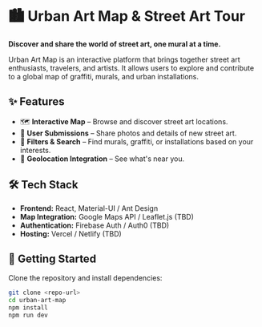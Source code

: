 # 🏙️ Urban Art Map & Street Art Tour  

**Discover and share the world of street art, one mural at a time.**  

Urban Art Map is an interactive platform that brings together street art enthusiasts, travelers, and artists. It allows users to explore and contribute to a global map of graffiti, murals, and urban installations.  

## ✨ Features  
- 🗺️ **Interactive Map** – Browse and discover street art locations.  
- 📸 **User Submissions** – Share photos and details of new street art.  
- 🔎 **Filters & Search** – Find murals, graffiti, or installations based on your interests.  
- 📍 **Geolocation Integration** – See what's near you.  

## 🛠️ Tech Stack  
- **Frontend:** React, Material-UI / Ant Design   
- **Map Integration:** Google Maps API / Leaflet.js   (TBD)  
- **Authentication:** Firebase Auth / Auth0   (TBD)  
- **Hosting:** Vercel / Netlify (TBD)  

## 🚀 Getting Started  
Clone the repository and install dependencies:  
```sh
git clone <repo-url>
cd urban-art-map
npm install
npm run dev
